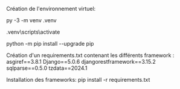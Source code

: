 Création de l'environnement virtuel:

py -3 -m venv .venv

.venv\scripts\activate

python -m pip install --upgrade pip

Création d'un requirements.txt contenant les différents framework : 
asgiref==3.8.1
Django==5.0.6
djangorestframework==3.15.2
sqlparse==0.5.0
tzdata==2024.1

Installation des frameworks:
pip install -r requirements.txt